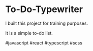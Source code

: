 # To-Do-Typewriter

I built this project for training purposes.

It is a simple to-do list.

#javascript #react #typescript #scss